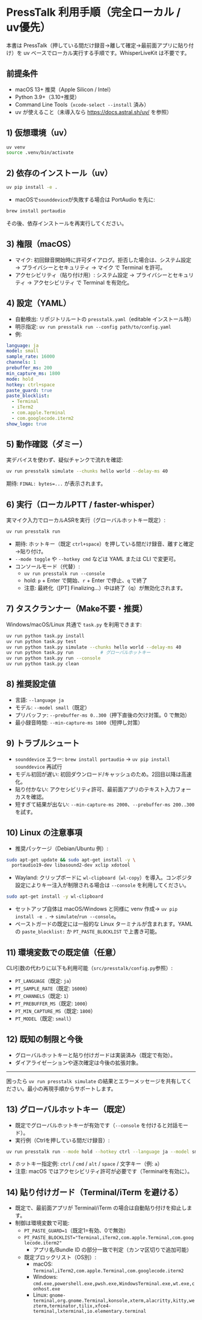 # PressTalk 利用手順（完全ローカル / uv優先）

本書は PressTalk（押している間だけ録音→離して確定→最前面アプリに貼り付け）を uv ベースでローカル実行する手順です。WhisperLiveKit は不要です。

## 前提条件
- macOS 13+ 推奨（Apple Silicon / Intel）
- Python 3.9+（3.10+推奨）
- Command Line Tools（`xcode-select --install` 済み）
- uv が使えること（未導入なら https://docs.astral.sh/uv/ を参照）

## 1) 仮想環境（uv）
```bash
uv venv
source .venv/bin/activate
```

## 2) 依存のインストール（uv）
```bash
uv pip install -e .
```
- macOSで`sounddevice`が失敗する場合は PortAudio を先に:
```bash
brew install portaudio
```
その後、依存インストールを再実行してください。

## 3) 権限（macOS）
- マイク: 初回録音開始時に許可ダイアログ。拒否した場合は、システム設定 → プライバシーとセキュリティ → マイク で Terminal を許可。
- アクセシビリティ（貼り付け用）: システム設定 → プライバシーとセキュリティ → アクセシビリティ で Terminal を有効化。

## 4) 設定（YAML）
- 自動検出: リポジトリルートの `presstalk.yaml`（editable インストール時）
- 明示指定: `uv run presstalk run --config path/to/config.yaml`
- 例:
```yaml
language: ja
model: small
sample_rate: 16000
channels: 1
prebuffer_ms: 200
min_capture_ms: 1800
mode: hold
hotkey: ctrl+space
paste_guard: true
paste_blocklist:
  - Terminal
  - iTerm2
  - com.apple.Terminal
  - com.googlecode.iterm2
show_logo: true
```

## 5) 動作確認（ダミー）
実デバイスを使わず、疑似チャンクで流れを確認:
```bash
uv run presstalk simulate --chunks hello world --delay-ms 40
```
期待: `FINAL: bytes=...` が表示されます。

## 6) 実行（ローカルPTT / faster-whisper）
実マイク入力でローカルASRを実行（グローバルホットキー既定）:
```bash
uv run presstalk run
```
- 期待: ホットキー（既定 `ctrl+space`）を押している間だけ録音、離すと確定→貼り付け。
- `--mode toggle` や `--hotkey cmd` などは YAML または CLI で変更可。
- コンソールモード（代替）:
  - `uv run presstalk run --console`
  - hold: `p` + Enter で開始、`r` + Enter で停止、`q` で終了
  - 注意: 最終化（[PT] Finalizing...）中は終了（q）が無効化されます。

## 7) タスクランナー（Make不要・推奨）
Windows/macOS/Linux 共通で `task.py` を利用できます:
```bash
uv run python task.py install
uv run python task.py test
uv run python task.py simulate --chunks hello world --delay-ms 40
uv run python task.py run          # グローバルホットキー
uv run python task.py run --console
uv run python task.py clean
```

## 8) 推奨設定値
- 言語: `--language ja`
- モデル: `--model small`（既定）
- プリバッファ: `--prebuffer-ms 0..300`（押下直後の欠け対策。0 で無効）
- 最小録音時間: `--min-capture-ms 1800`（短押し対策）

## 9) トラブルシュート
- `sounddevice` エラー: `brew install portaudio` → `uv pip install sounddevice` 再試行
- モデル初回が遅い: 初回ダウンロード/キャッシュのため。2回目以降は高速化。
- 貼り付かない: アクセシビリティ許可、最前面アプリのテキスト入力フォーカスを確認。
- 短すぎて結果が出ない: `--min-capture-ms 2000`、`--prebuffer-ms 200..300` を試す。

## 10) Linux の注意事項
- 推奨パッケージ（Debian/Ubuntu 例）:
```bash
sudo apt-get update && sudo apt-get install -y \
  portaudio19-dev libasound2-dev xclip xdotool
```
- Wayland: クリップボードに `wl-clipboard`（`wl-copy`）を導入。コンポジタ設定によりキー注入が制限される場合は `--console` を利用してください。
```bash
sudo apt-get install -y wl-clipboard
```
- セットアップ自体は macOS/Windows と同様に venv 作成→ `uv pip install -e .` → `simulate`/`run --console`。
- ペーストガードの既定には一般的な Linux ターミナルが含まれます。YAML の `paste_blocklist:` か `PT_PASTE_BLOCKLIST` で上書き可能。

## 11) 環境変数での既定値（任意）
CLI引数の代わりに以下も利用可能（`src/presstalk/config.py`参照）:
- `PT_LANGUAGE`（既定: `ja`）
- `PT_SAMPLE_RATE`（既定: `16000`）
- `PT_CHANNELS`（既定: `1`）
- `PT_PREBUFFER_MS`（既定: `1000`）
- `PT_MIN_CAPTURE_MS`（既定: `1800`）
- `PT_MODEL`（既定: `small`）

## 12) 既知の制限と今後
- グローバルホットキーと貼り付けガードは実装済み（既定で有効）。
- ダイアライゼーションや逐次確定は今後の拡張対象。

---
困ったら `uv run presstalk simulate` の結果とエラーメッセージを共有してください。最小の再現手順からサポートします。

## 13) グローバルホットキー（既定）
- 既定でグローバルホットキーが有効です（`--console` を付けると対話モード）。
- 実行例（Ctrlを押している間だけ録音）:
```bash
uv run presstalk run --mode hold --hotkey ctrl --language ja --model small --prebuffer-ms 200 --min-capture-ms 1800
```
- ホットキー指定例: `ctrl` / `cmd` / `alt` / `space` / 文字キー（例: `a`）
- 注意: macOS ではアクセシビリティ許可が必要です（Terminalを有効に）。

## 14) 貼り付けガード（Terminal/iTerm を避ける）
- 既定で、最前面アプリが Terminal/iTerm の場合は自動貼り付けを抑止します。
- 制御は環境変数で可能:
  - `PT_PASTE_GUARD=1`（既定1=有効、0で無効）
  - `PT_PASTE_BLOCKLIST="Terminal,iTerm2,com.apple.Terminal,com.googlecode.iterm2"`
    - アプリ名/Bundle ID の部分一致で判定（カンマ区切りで追加可能）
  - 既定ブロックリスト（OS別）:
    - macOS: `Terminal,iTerm2,com.apple.Terminal,com.googlecode.iterm2`
    - Windows: `cmd.exe,powershell.exe,pwsh.exe,WindowsTerminal.exe,wt.exe,conhost.exe`
    - Linux: `gnome-terminal,org.gnome.Terminal,konsole,xterm,alacritty,kitty,wezterm,terminator,tilix,xfce4-terminal,lxterminal,io.elementary.terminal`
